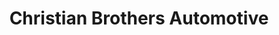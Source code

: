 ---
title: "Christian Brothers Automotive"
url: /amarillo/christian-brothers-automotive/
shop: Autowerkstatt
---